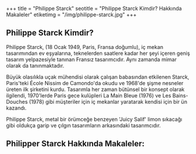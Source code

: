 +++
title = "Philippe Starck"
seotitle = "Philippe Starck Kimdir? Hakkında Makaleler"
etiketimg = "/img/philippe-starck.jpg"
+++

## Philippe Starck Kimdir?
Philippe Starck, (18 Ocak 1949, Paris, Fransa doğumlu), iç mekan tasarımından ev eşyalarına, teknelerden saatlere kadar her şeyi içeren geniş tasarım yelpazesiyle tanınan Fransız tasarımcıdır. Aynı zamanda mimar olarak da tanınmaktadır.

Büyük olasılıkla uçak mühendisi olarak çalışan babasından etkilenen Starck, Paris'teki École Nissim de Camondo'da okudu ve 1968'de şişme nesneler üreten ilk şirketini kurdu. Tasarımla her zaman bütünsel bir konsept olarak ilgilendi, 1970'lerde Paris gece kulüpleri La Main Bleue (1976) ve Les Bains-Douches (1978) gibi müşteriler için iç mekanlar yaratarak kendisi için bir ün kazandı.

Philippe Starck, metal bir örümceğe benzeyen 'Juicy Salif' limon sıkacağı gibi oldukça garip ve çılgın tasarımların arkasındaki tasarımcıdır.

## Philipper Starck Hakkında Makaleler:
